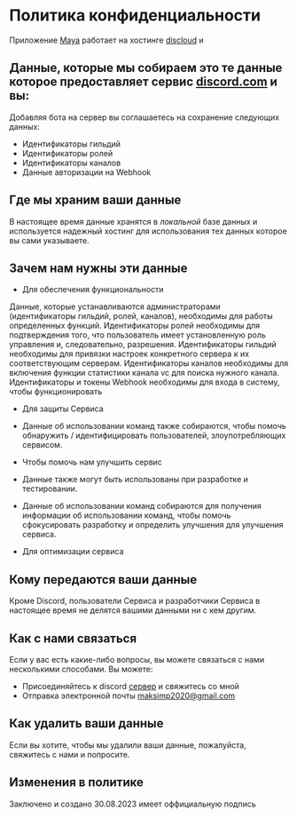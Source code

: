 # Политика конфиденциальности

Приложение [Maya](https://discord.com/application-directory/1108128073716617216) работает на хостинге [discloud](https://discloudbot.com/) и 

## Данные, которые мы собираем это те данные которое предоставляет сервис [discord.com](https://discord.com/) и вы:

Добавляя бота на сервер вы соглашаетесь на сохранение следующих данных:

- Идентификаторы гильдий
- Идентификаторы ролей
- Идентификаторы каналов
- Данные авторизации на Webhook

## Где мы храним ваши данные

В настоящее время данные хранятся в *локальной* базе данных и используется надежный хостинг для использования тех данных которое вы сами указываете.

## Зачем нам нужны эти данные

* Для обеспечения функциональности

Данные, которые устанавливаются администраторами (идентификаторы гильдий, ролей, каналов), необходимы для работы определенных функций. 
Идентификаторы ролей необходимы для подтверждения того, что пользователь имеет установленную роль управления и, следовательно, разрешения.
Идентификаторы гильдий необходимы для привязки настроек конкретного сервера к их соответствующим серверам.
Идентификаторы каналов необходимы для включения функции статистики канала vc для поиска нужного канала.
Идентификаторы и токены Webhook необходимы для входа в систему, чтобы функционировать

* Для защиты Сервиса

* Данные об использовании команд также собираются, чтобы помочь обнаружить / идентифицировать пользователей, злоупотребляющих сервисом. 

* Чтобы помочь нам улучшить сервис

* Данные также могут быть использованы при разработке и тестировании.

* Данные об использовании команд собираются для получения информации об использовании команд, чтобы помочь сфокусировать разработку и определить улучшения для улучшения сервиса.

* Для оптимизации сервиса

## Кому передаются ваши данные

Кроме Discord, пользователи Сервиса и разработчики Сервиса в настоящее время не делятся вашими данными ни с кем другим.

## Как с нами связаться

Если у вас есть какие-либо вопросы, вы можете связаться с нами несколькими способами. 
Вы можете:

- Присоединяйтесь к discord [сервер](https://discord.gg/aVaP9v7njg) и свяжитесь со мной
- Отправка электронной почты [maksimp2020@gmail.com](mailto:maksimp2020@gmail.com)

## Как удалить ваши данные

Если вы хотите, чтобы мы удалили ваши данные, пожалуйста, свяжитесь с нами и попросите.

## Изменения в политике

Заключено и создано 30.08.2023 имеет оффициальную подпись
